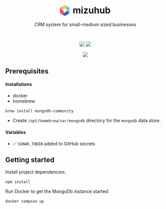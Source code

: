 <h1 align="center" style="display:flex;align-items:center;justify-content:center;border-bottom:0;">
    <img src="logo.svg" width="6%" style="margin-right:10px;" />
    <span>mizuhub</span>
</h1>

<p align="center">
  CRM system for small-medium sized businesses
</p>
<br />

<p align="center">
  <img src="https://img.shields.io/github/actions/workflow/status/ashleyjtaylor/mizuhub/ci.yml?logo=github&style=flat-square
  " />
  <img src="https://img.shields.io/sonar/coverage/ashleyjtaylor_mizuhub?server=https%3A%2F%2Fsonarcloud.io&logo=sonarcloud&style=flat-square
  " />
</p>

<p align="center">
  <img src="https://img.shields.io/badge/Conventional%20Commits-1.0.0-%23FE5196?logo=conventionalcommits&logoColor=white&style=flat-square" />
</p>


## Prerequisites

#### Installations

- docker
- homebrew

```bash
brew install mongodb-community
```

- Create `/opt/homebrew/var/mongodb` directory for the `mongodb` data store.

#### Variables

- ✅ `SONAR_TOKEN` added to GitHub secrets


## Getting started

Install project dependencies:

```
npm install
```

Run Docker to get the MongoDb instance started:

```
docker compose up
```